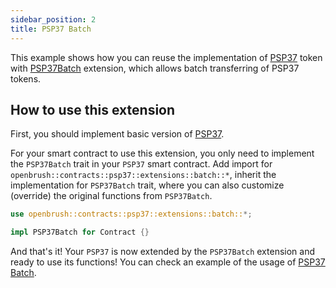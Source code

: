 ```yaml
---
sidebar_position: 2
title: PSP37 Batch
---
```


This example shows how you can reuse the implementation of [PSP37](https://github.com/Brushfam/openbrush-contracts/tree/main/contracts/token/psp37) token with [PSP37Batch](https://github.com/Brushfam/openbrush-contracts/tree/main/contracts/token/psp37/extensions/batch.rs) extension, which allows batch transferring of PSP37 tokens.

## How to use this extension

First, you should implement basic version of [PSP37](/smart-contracts/PSP37).

For your smart contract to use this extension, you only need to implement the `PSP37Batch` trait in your 
`PSP37` smart contract. Add import for `openbrush::contracts::psp37::extensions::batch::*`, 
inherit the implementation for `PSP37Batch` trait, where you can also customize (override) 
the original functions from `PSP37Batch`.

```rust
use openbrush::contracts::psp37::extensions::batch::*;

impl PSP37Batch for Contract {}
```

And that's it! Your `PSP37` is now extended by the `PSP37Batch` extension and ready to use its functions!
You can check an example of the usage of [PSP37 Batch](https://github.com/Brushfam/openbrush-contracts/tree/main/examples/psp37_extensions/batch).
